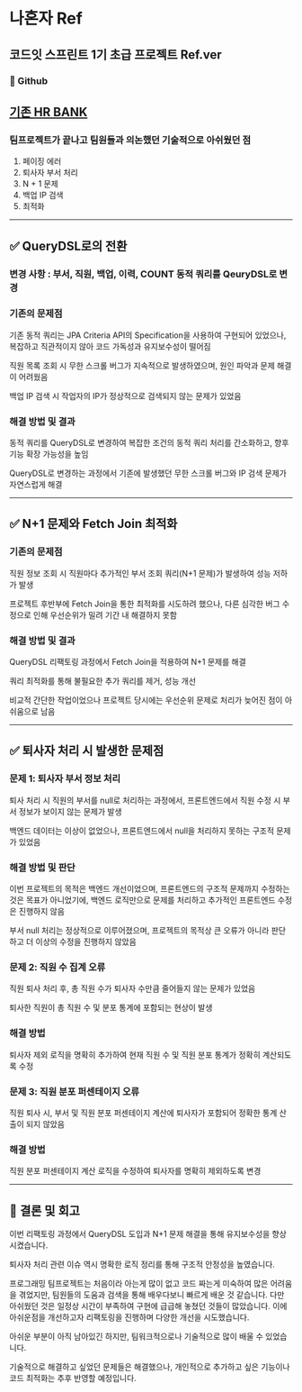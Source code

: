 # 나혼자 Ref

## 코드잇 스프린트 1기 초급 프로젝트 Ref.ver

### 📖 Github
## [기존 HR BANK](https://github.com/codeit-sprint-part2-team10/sb01-hrbank-team10)

### 팀프로젝트가 끝나고 팀원들과 의논했던 기술적으로 아쉬웠던 점

1. 페이징 에러
2. 퇴사자 부서 처리
3. N + 1 문제
4. 백업 IP 검색
5. 최적화

---


## ✅ QueryDSL로의 전환

### 변경 사항 : 부서, 직원, 백업, 이력, COUNT 동적 쿼리를 QeuryDSL로 변경

### 기존의 문제점

기존 동적 쿼리는 JPA Criteria API의 Specification을 사용하여 구현되어 있었으나, 복잡하고 직관적이지 않아 코드 가독성과 유지보수성이 떨어짐

직원 목록 조회 시 무한 스크롤 버그가 지속적으로 발생하였으며, 원인 파악과 문제 해결이 어려웠음

백업 IP 검색 시 작업자의 IP가 정상적으로 검색되지 않는 문제가 있었음

### 해결 방법 및 결과

동적 쿼리를 QueryDSL로 변경하여 복잡한 조건의 동적 쿼리 처리를 간소화하고, 향후 기능 확장 가능성을 높임

QueryDSL로 변경하는 과정에서 기존에 발생했던 무한 스크롤 버그와 IP 검색 문제가 자연스럽게 해결

---

## ✅ N+1 문제와 Fetch Join 최적화

### 기존의 문제점

직원 정보 조회 시 직원마다 추가적인 부서 조회 쿼리(N+1 문제)가 발생하여 성능 저하가 발생

프로젝트 후반부에 Fetch Join을 통한 최적화를 시도하려 했으나, 다른 심각한 버그 수정으로 인해 우선순위가 밀려 기간 내 해결하지 못함

### 해결 방법 및 결과

QueryDSL 리팩토링 과정에서 Fetch Join을 적용하여 N+1 문제를 해결

쿼리 최적화를 통해 불필요한 추가 쿼리를 제거, 성능 개선

비교적 간단한 작업이었으나 프로젝트 당시에는 우선순위 문제로 처리가 늦어진 점이 아쉬움으로 남음

---

## ✅ 퇴사자 처리 시 발생한 문제점

### 문제 1: 퇴사자 부서 정보 처리

퇴사 처리 시 직원의 부서를 null로 처리하는 과정에서, 프론트엔드에서 직원 수정 시 부서 정보가 보이지 않는 문제가 발생

백엔드 데이터는 이상이 없었으나, 프론트엔드에서 null을 처리하지 못하는 구조적 문제가 있었음

### 해결 방법 및 판단

이번 프로젝트의 목적은 백엔드 개선이었으며, 프론트엔드의 구조적 문제까지 수정하는 것은 목표가 아니었기에, 백엔드 로직만으로 문제를 처리하고 추가적인 프론트엔드 수정은 진행하지 않음

부서 null 처리는 정상적으로 이루어졌으며, 프로젝트의 목적상 큰 오류가 아니라 판단하고 더 이상의 수정을 진행하지 않았음

### 문제 2: 직원 수 집계 오류

직원 퇴사 처리 후, 총 직원 수가 퇴사자 수만큼 줄어들지 않는 문제가 있었음

퇴사한 직원이 총 직원 수 및 분포 통계에 포함되는 현상이 발생

### 해결 방법

퇴사자 제외 로직을 명확히 추가하여 현재 직원 수 및 직원 분포 통계가 정확히 계산되도록 수정

### 문제 3: 직원 분포 퍼센테이지 오류

직원 퇴사 시, 부서 및 직원 분포 퍼센테이지 계산에 퇴사자가 포함되어 정확한 통계 산출이 되지 않았음

### 해결 방법

직원 분포 퍼센테이지 계산 로직을 수정하여 퇴사자를 명확히 제외하도록 변경

---

## 🎯 결론 및 회고

이번 리팩토링 과정에서 QueryDSL 도입과 N+1 문제 해결을 통해 유지보수성을 향상시켰습니다. 

퇴사자 처리 관련 이슈 역시 명확한 로직 정리를 통해 구조적 안정성을 높였습니다. 

프로그래밍 팀프로젝트는 처음이라 아는게 많이 없고 코드 짜는게 미숙하여 많은 어려움을 겪었지만, 팀원들의 도움과 검색을 통해 배우다보니 빠르게 배운 것 같습니다. 다만 아쉬웠던 것은 일정상 시간이 부족하여 구현에 급급해 놓쳤던 것들이 많았습니다. 이에 아쉬운점을 개선하고자 리팩토링을 진행하며 다양한 개선을 시도했습니다.

아쉬운 부분이 아직 남아있긴 하지만, 팀워크적으로나 기술적으로 많이 배울 수 있었습니다. 

기술적으로 해결하고 싶었던 문제들은 해결했으나, 개인적으로 추가하고 싶은 기능이나 코드 최적화는 추후 반영할 예정입니다.





